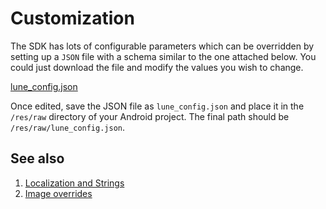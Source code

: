 # Customization

The SDK has lots of configurable parameters which can be overridden by setting up a `JSON` file with a schema similar to the one attached below. You could just download the file and modify the values you wish to change.

[lune_config.json](assets/lune_config.json)

Once edited, save the JSON file as `lune_config.json` and place it in the `/res/raw` directory of your Android project. The final path should be `/res/raw/lune_config.json`.

## See also

1. [Localization and Strings](localization.md)
2. [Image overrides](images.md)
